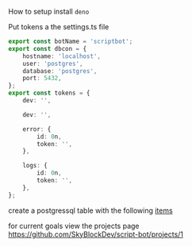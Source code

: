 How to setup install `deno`

Put tokens a the settings.ts file

```ts
export const botName = 'scriptbot';
export const dbcon = {
	hostname: 'localhost',
	user: 'postgres',
	database: 'postgres',
	port: 5432,
};
export const tokens = {
	dev: '',

	dev: '',

	error: {
		id: 0n,
		token: '',
	},

	logs: {
		id: 0n,
		token: '',
	},
};
```

create a postgressql table with the following [items](https://gist.github.com/SkyBlockDev/ac029429f86e3a8c7562e99b690aea2a)

for current goals view the projects page https://github.com/SkyBlockDev/script-bot/projects/1
